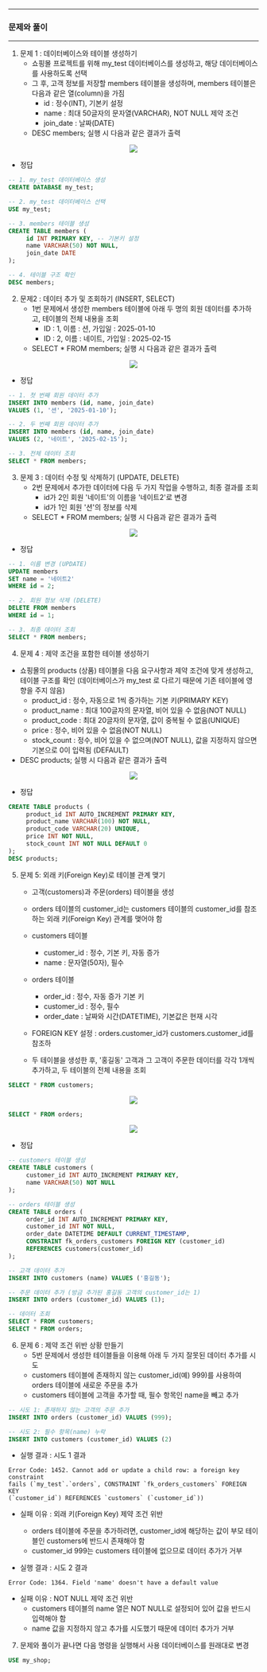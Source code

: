 -----
### 문제와 풀이
-----
1. 문제 1 : 데이터베이스와 테이블 생성하기
   - 쇼핑몰 프로젝트를 위해 my_test 데이터베이스를 생성하고, 해당 데이터베이스를 사용하도록 선택
   - 그 후, 고객 정보를 저장할 members 테이블을 생성하며, members 테이블은 다음과 같은 열(column)을 가짐
     + id : 정수(INT), 기본키 설정
     + name : 최대 50글자의 문자열(VARCHAR), NOT NULL 제약 조건
     + join_date : 날짜(DATE)
   - DESC members; 실행 시 다음과 같은 결과가 출력
<div align="center">
<img src="https://github.com/user-attachments/assets/058c2964-7fb9-4120-abc7-5ac4df0ec619">
</div>

   - 정답
```sql
-- 1. my_test 데이터베이스 생성
CREATE DATABASE my_test;

-- 2. my_test 데이터베이스 선택
USE my_test;

-- 3. members 테이블 생성
CREATE TABLE members (
     id INT PRIMARY KEY, -- 기본키 설정
     name VARCHAR(50) NOT NULL,
     join_date DATE
);

-- 4. 테이블 구조 확인
DESC members;
```

2. 문제2 : 데이터 추가 및 조회하기 (INSERT, SELECT)
   - 1번 문제에서 생성한 members 테이블에 아래 두 명의 회원 데이터를 추가하고, 테이블의 전체 내용을 조회
      + ID : 1, 이름 : 션, 가입일 : 2025-01-10
      + ID : 2, 이름 : 네이트, 가입일 : 2025-02-15
   - SELECT * FROM members; 실행 시 다음과 같은 결과가 출력
<div align="center">
<img src="https://github.com/user-attachments/assets/370997af-89c4-4eec-96be-10f4a27123e9">
</div>

   - 정답
```sql
-- 1. 첫 번째 회원 데이터 추가
INSERT INTO members (id, name, join_date)
VALUES (1, '션', '2025-01-10');

-- 2. 두 번째 회원 데이터 추가
INSERT INTO members (id, name, join_date)
VALUES (2, '네이트', '2025-02-15');

-- 3. 전체 데이터 조회
SELECT * FROM members;
```

3. 문제 3 : 데이터 수정 및 삭제하기 (UPDATE, DELETE)
   - 2번 문제에서 추가한 데이터에 다음 두 가지 작업을 수행하고, 최종 결과를 조회
      + id가 2인 회원 '네이트'의 이름을 '네이트2'로 변경
      + id가 1인 회원 '션'의 정보를 삭제
   - SELECT * FROM members; 실행 시 다음과 같은 결과가 출력
<div align="center">
<img src="https://github.com/user-attachments/assets/bc8e7d18-86b0-474c-ae01-a0ce6a159859">
</div>

   - 정답
```sql
-- 1. 이름 변경 (UPDATE)
UPDATE members
SET name = '네이트2'
WHERE id = 2;

-- 2. 회원 정보 삭제 (DELETE)
DELETE FROM members
WHERE id = 1;

-- 3. 최종 데이터 조회
SELECT * FROM members;
```

4. 문제 4 : 제약 조건을 포함한 테이블 생성하기
  - 쇼핑몰의 products (상품) 테이블을 다음 요구사항과 제약 조건에 맞게 생성하고, 테이블 구조를 확인 (데이터베이스가 my_test 로 다르기 때문에 기존 테이블에 영향을 주지 않음) 
    + product_id : 정수, 자동으로 1씩 증가하는 기본 키(PRIMARY KEY)
    + product_name : 최대 100글자의 문자열, 비어 있을 수 없음(NOT NULL)
    + product_code : 최대 20글자의 문자열, 값이 중복될 수 없음(UNIQUE)
    + price : 정수, 비어 있을 수 없음(NOT NULL)
    + stock_count : 정수, 비어 있을 수 없으며(NOT NULL), 값을 지정하지 않으면 기본으로 0이 입력됨 (DEFAULT)
  - DESC products; 실행 시 다음과 같은 결과가 출력
<div align="center">
<img src="https://github.com/user-attachments/assets/cd317580-d1ea-49e4-805c-9d7523057024">
</div>

  - 정답
```sql
CREATE TABLE products (
     product_id INT AUTO_INCREMENT PRIMARY KEY,
     product_name VARCHAR(100) NOT NULL,
     product_code VARCHAR(20) UNIQUE,
     price INT NOT NULL,
     stock_count INT NOT NULL DEFAULT 0
);
DESC products;
```

5. 문제 5: 외래 키(Foreign Key)로 테이블 관계 맺기
   - 고객(customers)과 주문(orders) 테이블을 생성
   - orders 테이블의 customer_id는 customers 테이블의 customer_id를 참조하는 외래 키(Foreign Key) 관계를 맺어야 함
   - customers 테이블
     + customer_id : 정수, 기본 키, 자동 증가
     + name : 문자열(50자), 필수

   - orders 테이블
     + order_id : 정수, 자동 증가 기본 키
     + customer_id : 정수, 필수
     + order_date : 날짜와 시간(DATETIME), 기본값은 현재 시각

   - FOREIGN KEY 설정 : orders.customer_id가 customers.customer_id를 참조하
   - 두 테이블을 생성한 후, '홍길동' 고객과 그 고객이 주문한 데이터를 각각 1개씩 추가하고, 두 테이블의 전체 내용을 조회
```sql
SELECT * FROM customers;
```
<div align="center">
<img src="https://github.com/user-attachments/assets/55742b15-f3cf-41c8-ae81-4efd35d0fc59">
</div>

```sql
SELECT * FROM orders;
```
<div align="center">
<img src="https://github.com/user-attachments/assets/27f21df8-f00f-47fd-8f5c-46cacd9253a0">
</div>

   - 정답
```sql
-- customers 테이블 생성
CREATE TABLE customers (
     customer_id INT AUTO_INCREMENT PRIMARY KEY,
     name VARCHAR(50) NOT NULL
);

-- orders 테이블 생성
CREATE TABLE orders (
     order_id INT AUTO_INCREMENT PRIMARY KEY,
     customer_id INT NOT NULL,
     order_date DATETIME DEFAULT CURRENT_TIMESTAMP,
     CONSTRAINT fk_orders_customers FOREIGN KEY (customer_id)
     REFERENCES customers(customer_id)
);

-- 고객 데이터 추가
INSERT INTO customers (name) VALUES ('홍길동');

-- 주문 데이터 추가 (방금 추가된 홍길동 고객의 customer_id는 1)
INSERT INTO orders (customer_id) VALUES (1);

-- 데이터 조회
SELECT * FROM customers;
SELECT * FROM orders;
```

6. 문제 6 : 제약 조건 위반 상황 만들기
   - 5번 문제에서 생성한 테이블들을 이용해 아래 두 가지 잘못된 데이터 추가를 시도
   - customers 테이블에 존재하지 않는 customer_id(예) 999)를 사용하여 orders 테이블에 새로운 주문을 추가
   - customers 테이블에 고객을 추가할 때, 필수 항목인 name을 빼고 추가
```sql
-- 시도 1: 존재하지 않는 고객의 주문 추가
INSERT INTO orders (customer_id) VALUES (999);

-- 시도 2: 필수 항목(name) 누락
INSERT INTO customers (customer_id) VALUES (2)
```

  - 실행 결과 : 시도 1 결과
```
Error Code: 1452. Cannot add or update a child row: a foreign key constraint
fails (`my_test`.`orders`, CONSTRAINT `fk_orders_customers` FOREIGN KEY
(`customer_id`) REFERENCES `customers` (`customer_id`))
```
  - 실패 이유 : 외래 키(Foreign Key) 제약 조건 위반
    + orders 테이블에 주문을 추가하려면, customer_id에 해당하는 값이 부모 테이블인 customers에 반드시 존재해야 함
    + customer_id 999는 customers 테이블에 없으므로 데이터 추가가 거부

  - 실행 결과 : 시도 2 결과
```
Error Code: 1364. Field 'name' doesn't have a default value
```
  - 실패 이유 : NOT NULL 제약 조건 위반
    + customers 테이블의 name 열은 NOT NULL로 설정되어 있어 값을 반드시 입력해야 함
    + name 값을 지정하지 않고 추가를 시도했기 때문에 데이터 추가가 거부

7. 문제와 풀이가 끝나면 다음 명령을 실행해서 사용 데이터베이스를 원래대로 변경
```sql
USE my_shop;
```
